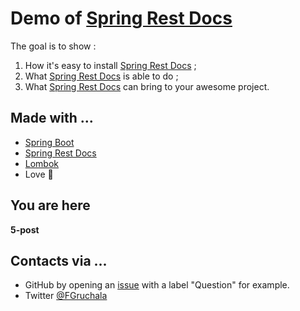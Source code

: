 # Demo of [Spring Rest Docs](https://projects.spring.io/spring-restdocs/)

The goal is to show :
1. How it's easy to install [Spring Rest Docs](https://projects.spring.io/spring-restdocs/) ;
2. What [Spring Rest Docs](https://projects.spring.io/spring-restdocs/) is able to do ;
3. What [Spring Rest Docs](https://projects.spring.io/spring-restdocs/) can bring to your awesome project.

## Made with ...
* [Spring Boot](http://projects.spring.io/spring-boot/)
* [Spring Rest Docs](https://projects.spring.io/spring-restdocs/)
* [Lombok](https://projectlombok.org/)
* Love :sparkling_heart:

## You are here 

**5-post**

## Contacts via ...
* GitHub by opening an [issue](https://github.com/fgruchala/demo-spring-rest-docs/issues) with a label "Question" for example.
* Twitter [@FGruchala](https://twitter.com/FGruchala)
